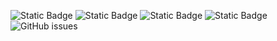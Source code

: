 ![Static Badge](https://img.shields.io/badge/blacklists-60-000000) ![Static Badge](https://img.shields.io/badge/blacklisted-2848039-cc0000) ![Static Badge](https://img.shields.io/badge/whitelisted-2245-00CC00) ![Static Badge](https://img.shields.io/badge/streaming_blacklist-28107-000000) ![GitHub issues](https://img.shields.io/github/issues/fabriziosalmi/blacklists)
